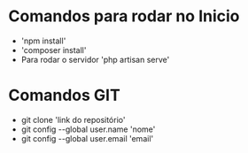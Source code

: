 # Comandos para rodar no Inicio

- 'npm install'
- 'composer install'
- Para rodar o servidor 'php artisan serve' 

# Comandos GIT

- git clone 'link do repositório'
- git config --global user.name 'nome'
- git config --global user.email 'email'